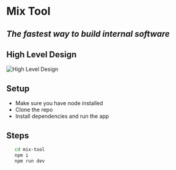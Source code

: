 # Mix Tool

## _The fastest way to build internal software_

## High Level Design

![High Level Design](https://github.com/swapnil-talpade/mix-tool/assets/55242050/f0252e17-ba6a-4f5a-966b-d501cd0c7668)

## Setup

- Make sure you have node installed
- Clone the repo
- Install dependencies and run the app

## Steps

```sh
   cd mix-tool
   npm i
   npm run dev
```

